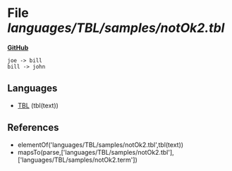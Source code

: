 # File _languages/TBL/samples/notOk2.tbl_
**[GitHub](https://github.com/softlang/yas/blob/master/languages/TBL/samples/notOk2.tbl)**
```
joe -> bill
bill -> john
```

## Languages
* [TBL](../languages/TBL.md) (tbl(text))

## References
* elementOf('languages/TBL/samples/notOk2.tbl',tbl(text))
* mapsTo(parse,['languages/TBL/samples/notOk2.tbl'],['languages/TBL/samples/notOk2.term'])
